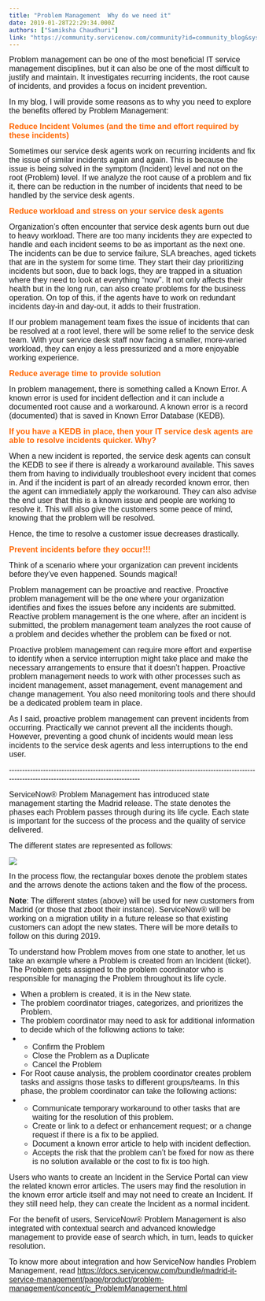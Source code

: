```yaml
---
title: "Problem Management  Why do we need it"
date: 2019-01-28T22:29:34.000Z
authors: ["Samiksha Chaudhuri"]
link: "https://community.servicenow.com/community?id=community_blog&sys_id=40fa9ed1db5ba3c0d6a102d5ca961936"
---
```

<p class="p1"><span style="font-size: 12pt; font-family: arial, helvetica, sans-serif;">Problem management can be one of the most beneficial IT service management disciplines, but it can also be one of the most difficult to justify and maintain. It investigates recurring incidents, the root cause of incidents, and provides a focus on incident prevention.</span></p>
<p class="p1"><span style="font-size: 12pt; font-family: arial, helvetica, sans-serif;">In my blog, I will provide some reasons as to why you need to explore the benefits offered by Problem Management:</span></p>
<p><span style="font-size: 12pt; font-family: arial, helvetica, sans-serif;"><strong><span style="color: #ff6600;">Reduce Incident Volumes (and the time and effort required by these incidents)</span><br /></strong></span></p>
<p><span style="font-size: 12pt; font-family: arial, helvetica, sans-serif;">Sometimes our service desk agents work on recurring incidents and fix the issue of similar incidents again and again. This is because the issue is being solved in the symptom (Incident) level and not on the root (Problem) level. If we analyze the root cause of a problem and fix it, there can be reduction in the number of incidents that need to be handled by the service desk agents.</span></p>
<p><span style="font-size: 12pt; font-family: arial, helvetica, sans-serif;"><strong><span style="color: #ff6600;">Reduce workload and stress on your service desk agents</span><br /></strong></span></p>
<p><span style="font-size: 12pt; font-family: arial, helvetica, sans-serif;">Organization’s often encounter that service desk agents burn out due to heavy workload. There are too many incidents they are expected to handle and each incident seems to be as important as the next one. The incidents can be due to service failure, SLA breaches, aged tickets that are in the system for some time. They start their day prioritizing incidents but soon, due to back logs, they are trapped in a situation where they need to look at everything “now”. It not only affects their health but in the long run, can also create problems for the business operation. On top of this, if the agents have to work on redundant incidents day-in and day-out, it adds to their frustration.</span></p>
<p class="p1"><span style="font-size: 12pt; font-family: arial, helvetica, sans-serif;">If our problem management team fixes the issue of incidents that can be resolved at a root level, there will be some relief to the service desk team. With your service desk staff now facing a smaller, more-varied workload, they can enjoy a less pressurized and a more enjoyable working experience.</span></p>
<p class="p1"><span style="color: #3366ff; font-size: 12pt; font-family: arial, helvetica, sans-serif;"><strong><span style="color: #ff6600;">Reduce average time to provide solution</span><br /></strong></span></p>
<p class="p1"><span style="font-size: 12pt; font-family: arial, helvetica, sans-serif;">In problem management, there is something called a Known Error. A known error is used for incident deflection and it can include a documented root cause and a workaround. A known error is a record (documented) that is saved in Known Error Database (KEDB).</span></p>
<p class="p2"><span style="font-size: 12pt; font-family: arial, helvetica, sans-serif; color: #ff6600;"><strong>If you have a KEDB in place, then your IT service desk agents are able to resolve incidents quicker. Why?</strong></span></p>
<p class="p4"><span style="font-size: 12pt; font-family: arial, helvetica, sans-serif;">When a new incident is reported, the service desk agents can consult the KEDB to see if there is already a workaround available. This saves them from having to individually troubleshoot every incident that comes in. And if the incident is part of an already recorded known error, then the agent can immediately apply the workaround. They can also advise the end user that this is a known issue and people are working to resolve it. This will also give the customers some peace of mind, knowing that the problem will be resolved.</span></p>
<p class="p5"><span style="font-size: 12pt; font-family: arial, helvetica, sans-serif;">Hence, the time to resolve a customer issue decreases drastically.</span></p>
<p class="p5"><span style="color: #ff6600; font-size: 12pt; font-family: arial, helvetica, sans-serif;"><strong>Prevent incidents before they occur!!!</strong></span></p>
<p class="p2"><span style="font-size: 12pt; font-family: arial, helvetica, sans-serif;">Think of a scenario where your organization can prevent incidents before they’ve even happened. Sounds magical!</span></p>
<p class="p2"><span style="font-size: 12pt; font-family: arial, helvetica, sans-serif;">Problem management can be proactive and reactive. Proactive problem management will be the one where your organization identifies and fixes the issues before any incidents are submitted. Reactive problem management is the one where, after an incident is submitted, the problem management team analyzes the root cause of a problem and decides whether the problem can be fixed or not.</span></p>
<p class="p2"><span style="font-size: 12pt; font-family: arial, helvetica, sans-serif;">Proactive problem management can require more effort and expertise to identify when a service interruption might take place and make the necessary arrangements to ensure that it doesn’t happen. Proactive problem management needs to work with other processes such as incident management, asset management, event management and change management. You also need monitoring tools and there should be a dedicated problem team in place.</span></p>
<p class="p2"><span style="font-size: 12pt; font-family: arial, helvetica, sans-serif;">As I said, proactive problem management can prevent incidents from occurring. Practically we cannot prevent all the incidents though. However, preventing a good chunk of incidents would mean less incidents to the service desk agents and less interruptions to the end user.</span></p>
<p class="p1"><span style="font-size: 12pt; font-family: arial, helvetica, sans-serif;">------------------------------------------------------------------------------------------------------------------------------------------------</span></p>
<p class="p1"><span style="font-size: 12pt; font-family: arial, helvetica, sans-serif;">ServiceNow® Problem Management has introduced state management starting the Madrid release. The state denotes the phases each Problem passes through during its life cycle. Each state is important for the success of the process and the quality of service delivered.</span></p>
<p class="p2"><span style="font-size: 12pt; font-family: arial, helvetica, sans-serif;">The different states are represented as follows:</span></p>
<p class="p2"><span style="font-size: 12pt; font-family: arial, helvetica, sans-serif;"><img style="max-width: 100%; max-height: 480px;" src="https://community.servicenow.com/cc05273cdbb76780e0e80b55ca96195a.iix" /></span></p>
<p class="p1"><span style="font-size: 12pt; font-family: arial, helvetica, sans-serif;">In the process flow, the rectangular boxes denote the problem states and the arrows denote the actions taken and the flow of the process.</span></p>
<p class="p1"><span style="font-size: 12pt; font-family: arial, helvetica, sans-serif;"><strong>Note</strong>: The different states (above) will be used for new customers from Madrid (or those that zboot their instance). ServiceNow® will be working on a migration utility in a future release so that existing customers can adopt the new states. There will be more details to follow on this during 2019.</span></p>
<p class="p1"><span style="font-size: 12pt; font-family: arial, helvetica, sans-serif;">To understand how Problem moves from one state to another, let us take an example where a Problem is created from an Incident (ticket). The Problem gets assigned to the problem coordinator who is responsible for managing the Problem throughout its life cycle.</span></p>
<ul class="ul1"><li class="li1"><span style="font-size: 12pt; font-family: arial, helvetica, sans-serif;">When a problem is created, it is in the New state.</span></li><li class="li1"><span style="font-size: 12pt; font-family: arial, helvetica, sans-serif;">The problem coordinator triages, categorizes, and prioritizes the Problem.</span></li><li class="li1"><span style="font-size: 12pt; font-family: arial, helvetica, sans-serif;">The problem coordinator may need to ask for additional information to decide which of the following actions to take:</span></li><li>
<ul class="ul1"><li class="li1"><span style="font-size: 12pt; font-family: arial, helvetica, sans-serif;">Confirm the Problem</span></li><li class="li1"><span style="font-size: 12pt; font-family: arial, helvetica, sans-serif;">Close the Problem as a Duplicate</span></li><li class="li1"><span style="font-size: 12pt; font-family: arial, helvetica, sans-serif;">Cancel the Problem</span></li></ul>
</li><li><span style="font-size: 12pt; font-family: arial, helvetica, sans-serif;">For Root cause analysis, the problem coordinator creates problem tasks and assigns those tasks to different groups/teams. In this phase, the problem coordinator can take the following actions:</span></li><li>
<ul class="ul1"><li><span style="font-size: 12pt; font-family: arial, helvetica, sans-serif;">Communicate temporary workaround to other tasks that are waiting for the resolution of this problem.</span></li><li class="li1"><span style="font-size: 12pt; font-family: arial, helvetica, sans-serif;">Create or link to a defect or enhancement request; or a change request if there is a fix to be applied.</span></li><li class="li1"><span style="font-size: 12pt; font-family: arial, helvetica, sans-serif;">Document a known error article to help with incident deflection.</span></li><li class="li1"><span style="font-size: 12pt; font-family: arial, helvetica, sans-serif;">Accepts the risk that the problem can’t be fixed for now as there is no solution available or the cost to fix is too high.</span></li></ul>
</li></ul>
<p><span style="font-size: 12pt; font-family: arial, helvetica, sans-serif;">Users who wants to create an Incident in the Service Portal can view the related known error articles. The users may find the resolution in the known error article itself and may not need to create an Incident. If they still need help, they can create the Incident as a normal incident.</span></p>
<p class="p1"><span style="font-size: 12pt; font-family: arial, helvetica, sans-serif;">For the benefit of users, ServiceNow® Problem Management is also integrated with contextual search and advanced knowledge management to provide ease of search which, in turn, leads to quicker resolution.</span></p>
<p class="p4"><span class="s3" style="font-size: 12pt; font-family: arial, helvetica, sans-serif;">To know more about integration and how ServiceNow handles Problem Management, read <a href="https://docs.servicenow.com/bundle/madrid-it-service-management/page/product/problem-management/concept/c_ProblemManagement.html" rel="nofollow"><span class="s4">https://docs.servicenow.com/bundle/madrid-it-service-management/page/product/problem-management/concept/c_ProblemManagement.html</span></a></span></p>